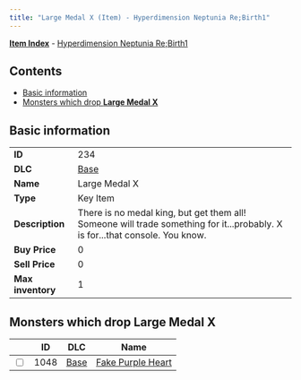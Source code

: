 ```yaml
---
title: "Large Medal X (Item) - Hyperdimension Neptunia Re;Birth1"
---
```


[**Item Index**](/neptunia/rb1/item/index.html) - [Hyperdimension Neptunia Re;Birth1](/neptunia/rb1)

## Contents

- [Basic information](#basic-information)
- [Monsters which drop **Large Medal X**](#monsters-which-drop-large-medal-x)

## Basic information

|   |   |
| -- | -- |
| **ID** | 234 |
| **DLC** | [Base](/neptunia/rb1/dlc/1-base.html) |
| **Name** | Large Medal X |
| **Type** | Key Item |
| **Description** | There is no medal king, but get them all! Someone will trade something for it...probably. X is for...that console. You know. |
| **Buy Price** | 0 |
| **Sell Price** | 0 |
| **Max inventory** | 1 |


## Monsters which drop **Large Medal X**

|    | ID | DLC | Name |
| -- | -- | --- | ---- |
| <input type="checkbox" id="rb1-monster-1-1048" class="trackbox" /> | 1048 | [Base](/neptunia/rb1/dlc/1-base.html) | [Fake Purple Heart](/neptunia/rb1/monster/1-1048-fake-purple-heart.html) |
